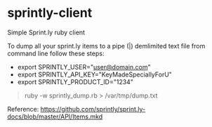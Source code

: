 sprintly-client
===============
Simple Sprint.ly ruby client

To dump all your sprint.ly items to a pipe (|) demlimited text file from command line follow these steps:

* export SPRINTLY_USER="user@domain.com"
* export SPRINTLY_API_KEY="KeyMadeSpeciallyForU"
* export SPRINTLY_PRODUCT_ID="1234"

> ruby -w sprintly_dump.rb > /var/tmp/dump.txt

Reference: https://github.com/sprintly/sprint.ly-docs/blob/master/API/Items.mkd